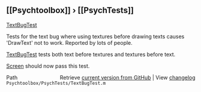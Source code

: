 ## [[Psychtoolbox]] &#8250; [[PsychTests]]

[TextBugTest](TextBugTest)  
  
Tests for the text bug where using textures before drawing texts causes  
'DrawText' not to work.  Reported by lots of people.  
  
[TextBugTest](TextBugTest) tests both text before textures and textures before text.    
  
[Screen](Screen) should now pass this test.  




<div class="code_header" style="text-align:right;">
  <span style="float:left;">Path&nbsp;&nbsp;</span> <span class="counter">Retrieve <a href=
  "https://raw.github.com/Psychtoolbox-3/Psychtoolbox-3/beta/Psychtoolbox/PsychTests/TextBugTest.m">current version from GitHub</a> | View <a href=
  "https://github.com/Psychtoolbox-3/Psychtoolbox-3/commits/beta/Psychtoolbox/PsychTests/TextBugTest.m">changelog</a></span>
</div>
<div class="code">
  <code>Psychtoolbox/PsychTests/TextBugTest.m</code>
</div>

